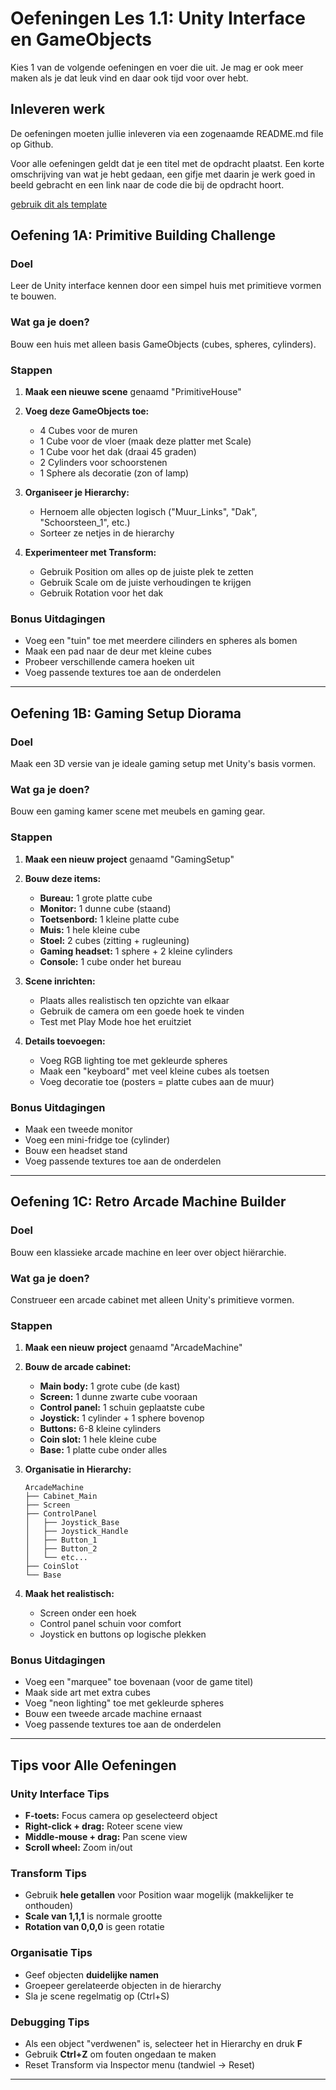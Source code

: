 # Oefeningen Les 1.1: Unity Interface en GameObjects

Kies 1 van de volgende oefeningen en voer die uit. Je mag er ook meer maken als je dat leuk vind en daar ook tijd voor over hebt.

## Inleveren werk

De oefeningen moeten jullie inleveren via een zogenaamde README.md file op Github.

Voor alle oefeningen geldt dat je een titel met de opdracht plaatst. Een korte omschrijving van wat je hebt gedaan, een gifje met daarin je werk goed in beeld gebracht en een link naar de code die bij de opdracht hoort.

[gebruik dit als template](../README.md#voorbeeld-readme-opdracht-format)

## Oefening 1A: Primitive Building Challenge

### Doel

Leer de Unity interface kennen door een simpel huis met primitieve vormen te bouwen.

### Wat ga je doen?

Bouw een huis met alleen basis GameObjects (cubes, spheres, cylinders).

### Stappen

1. **Maak een nieuwe scene** genaamd "PrimitiveHouse"
2. **Voeg deze GameObjects toe:**

   - 4 Cubes voor de muren
   - 1 Cube voor de vloer (maak deze platter met Scale)
   - 1 Cube voor het dak (draai 45 graden)
   - 2 Cylinders voor schoorstenen
   - 1 Sphere als decoratie (zon of lamp)

3. **Organiseer je Hierarchy:**

   - Hernoem alle objecten logisch ("Muur_Links", "Dak", "Schoorsteen_1", etc.)
   - Sorteer ze netjes in de hierarchy

4. **Experimenteer met Transform:**
   - Gebruik Position om alles op de juiste plek te zetten
   - Gebruik Scale om de juiste verhoudingen te krijgen
   - Gebruik Rotation voor het dak

### Bonus Uitdagingen

- Voeg een "tuin" toe met meerdere cilinders en spheres als bomen
- Maak een pad naar de deur met kleine cubes
- Probeer verschillende camera hoeken uit
- Voeg passende textures toe aan de onderdelen

---

## Oefening 1B: Gaming Setup Diorama

### Doel

Maak een 3D versie van je ideale gaming setup met Unity's basis vormen.

### Wat ga je doen?

Bouw een gaming kamer scene met meubels en gaming gear.

### Stappen

1. **Maak een nieuw project** genaamd "GamingSetup"
2. **Bouw deze items:**

   - **Bureau:** 1 grote platte cube
   - **Monitor:** 1 dunne cube (staand)
   - **Toetsenbord:** 1 kleine platte cube
   - **Muis:** 1 hele kleine cube
   - **Stoel:** 2 cubes (zitting + rugleuning)
   - **Gaming headset:** 1 sphere + 2 kleine cylinders
   - **Console:** 1 cube onder het bureau

3. **Scene inrichten:**

   - Plaats alles realistisch ten opzichte van elkaar
   - Gebruik de camera om een goede hoek te vinden
   - Test met Play Mode hoe het eruitziet

4. **Details toevoegen:**
   - Voeg RGB lighting toe met gekleurde spheres
   - Maak een "keyboard" met veel kleine cubes als toetsen
   - Voeg decoratie toe (posters = platte cubes aan de muur)

### Bonus Uitdagingen

- Maak een tweede monitor
- Voeg een mini-fridge toe (cylinder)
- Bouw een headset stand
- Voeg passende textures toe aan de onderdelen

---

## Oefening 1C: Retro Arcade Machine Builder

### Doel

Bouw een klassieke arcade machine en leer over object hiërarchie.

### Wat ga je doen?

Construeer een arcade cabinet met alleen Unity's primitieve vormen.

### Stappen

1. **Maak een nieuw project** genaamd "ArcadeMachine"
2. **Bouw de arcade cabinet:**

   - **Main body:** 1 grote cube (de kast)
   - **Screen:** 1 dunne zwarte cube vooraan
   - **Control panel:** 1 schuin geplaatste cube
   - **Joystick:** 1 cylinder + 1 sphere bovenop
   - **Buttons:** 6-8 kleine cylinders
   - **Coin slot:** 1 hele kleine cube
   - **Base:** 1 platte cube onder alles

3. **Organisatie in Hierarchy:**

   ```
   ArcadeMachine
   ├── Cabinet_Main
   ├── Screen
   ├── ControlPanel
   │   ├── Joystick_Base
   │   ├── Joystick_Handle
   │   ├── Button_1
   │   ├── Button_2
   │   └── etc...
   ├── CoinSlot
   └── Base
   ```

4. **Maak het realistisch:**
   - Screen onder een hoek
   - Control panel schuin voor comfort
   - Joystick en buttons op logische plekken

### Bonus Uitdagingen

- Voeg een "marquee" toe bovenaan (voor de game titel)
- Maak side art met extra cubes
- Voeg "neon lighting" toe met gekleurde spheres
- Bouw een tweede arcade machine ernaast
- Voeg passende textures toe aan de onderdelen

---

## Tips voor Alle Oefeningen

### Unity Interface Tips

- **F-toets:** Focus camera op geselecteerd object
- **Right-click + drag:** Roteer scene view
- **Middle-mouse + drag:** Pan scene view
- **Scroll wheel:** Zoom in/out

### Transform Tips

- Gebruik **hele getallen** voor Position waar mogelijk (makkelijker te onthouden)
- **Scale van 1,1,1** is normale grootte
- **Rotation van 0,0,0** is geen rotatie

### Organisatie Tips

- Geef objecten **duidelijke namen**
- Groepeer gerelateerde objecten in de hierarchy
- Sla je scene regelmatig op (Ctrl+S)

### Debugging Tips

- Als een object "verdwenen" is, selecteer het in Hierarchy en druk **F**
- Gebruik **Ctrl+Z** om fouten ongedaan te maken
- Reset Transform via Inspector menu (tandwiel → Reset)

---
